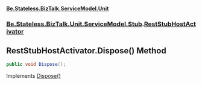 #### [Be.Stateless.BizTalk.ServiceModel.Unit](README.md 'README')
### [Be.Stateless.BizTalk.Unit.ServiceModel.Stub](Be.Stateless.BizTalk.Unit.ServiceModel.Stub.md 'Be.Stateless.BizTalk.Unit.ServiceModel.Stub').[RestStubHostActivator](RestStubHostActivator.md 'Be.Stateless.BizTalk.Unit.ServiceModel.Stub.RestStubHostActivator')

## RestStubHostActivator.Dispose() Method

```csharp
public void Dispose();
```

Implements [Dispose()](https://docs.microsoft.com/en-us/dotnet/api/System.IDisposable.Dispose 'System.IDisposable.Dispose')